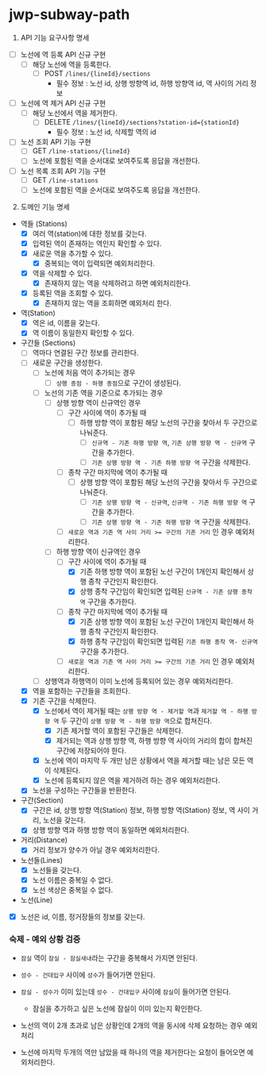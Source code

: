 # jwp-subway-path

1. API 기능 요구사항 명세

- [ ] 노선에 역 등록 API 신규 구현
    - [ ] 해당 노선에 역을 등록한다.
        - [ ] POST `/lines/{lineId}/sections`
            - 필수 정보 : 노선 id, 상행 방향역 id, 하행 방향역 id, 역 사이의 거리 정보
- [ ] 노선에 역 제거 API 신규 구현
    - [ ] 해당 노선에서 역을 제거한다.
        - [ ] DELETE `/lines/{lineId}/sections?station-id={stationId}`
            - 필수 정보 : 노선 id, 삭제할 역의 id
- [ ] 노선 조회 API 기능 구현
    - [ ] GET `/line-stations/{lineId}`
    - [ ] 노선에 포함된 역을 순서대로 보여주도록 응답을 개선한다.
- [ ] 노선 목록 조회 API 기능 구현
    - [ ] GET `/line-stations`
    - [ ] 노선에 포함된 역을 순서대로 보여주도록 응답을 개선한다.

2. 도메인 기능 명세

- 역들 (Stations)
    - [x] 여러 역(station)에 대한 정보를 갖는다.
    - [x] 입력된 역이 존재하는 역인지 확인할 수 있다.
    - [x] 새로운 역을 추가할 수 있다.
        - [x] 중복되는 역이 입력되면 예외처리한다.
    - [x] 역을 삭제할 수 있다.
        - [x] 존재하지 않는 역을 삭제하려고 하면 예외처리한다.
    - [x] 등록된 역을 조회할 수 있다.
        - [x] 존재하지 않는 역을 조회하면 예외처리 한다.

- 역(Station)
    - [x] 역은 id, 이름을 갖는다.
    - [x] 역 이름이 동일한지 확인할 수 있다.

- 구간들 (Sections)
    - [ ] 역마다 연결된 구간 정보를 관리한다.
    - [ ] 새로운 구간을 생성한다.
        - [ ] 노선에 처음 역이 추가되는 경우
            - [ ] `상행 종점 - 하행 종점`으로 구간이 생성된다.
        - [ ] 노선의 기존 역을 기준으로 추가되는 경우
            - [ ] 상행 방향 역이 신규역인 경우
                - [ ] 구간 사이에 역이 추가될 때
                    - [ ] 하행 방향 역이 포함된 해당 노선의 구간을 찾아서 두 구간으로 나눠준다.
                        - [ ] `신규역 - 기존 하행 방향 역`, `기존 상행 방향 역 - 신규역` 구간을 추가한다.
                        - [ ] `기존 상행 방향 역 - 기존 하행 방향 역` 구간을 삭제한다.
                - [ ] 종착 구간 마지막에 역이 추가될 때
                    - [ ] 상행 방향 역이 포함된 해당 노선의 구간을 찾아서 두 구간으로 나눠준다.
                        - [ ] `기존 상행 방향 역 - 신규역`, `신규역 - 기존 하행 방향 역` 구간을 추가한다.
                        - [ ] `기존 상행 방향 역 - 기존 하행 방향 역` 구간을 삭제한다.
                - [ ] `새로운 역과 기존 역 사이 거리 >= 구간의 기존 거리` 인 경우 예외처리한다.
            - [ ] 하행 방향 역이 신규역인 경우
                - [ ] 구간 사이에 역이 추가될 때
                    - [x] 기존 하행 방향 역이 포함된 노선 구간이 1개인지 확인해서 상행 종착 구간인지 확인한다.
                    - [x] 상행 종착 구간임이 확인되면 입력된 `신규역 - 기존 상행 종착 역` 구간을 추가한다.
                - [ ] 종착 구간 마지막에 역이 추가될 때
                    - [x] 기존 상행 방향 역이 포함된 노선 구간이 1개인지 확인해서 하행 종착 구간인지 확인한다.
                    - [x] 하행 종착 구간임이 확인되면 입력된 `기존 하행 종착 역- 신규역` 구간을 추가한다.
                - [ ] `새로운 역과 기존 역 사이 거리 >= 구간의 기존 거리` 인 경우 예외처리한다.
        - [ ] 상행역과 하행역이 이미 노선에 등록되어 있는 경우 예외처리한다.
    - [x] 역을 포함하는 구간들을 조회한다.
    - [X] 기존 구간을 삭제한다.
        - [X] 노선에서 역이 제거될 때는 `상행 방향 역 - 제거할 역`과 `제거할 역 - 하행 방향 역` 두 구간이 `상행 방향 역 - 하행 방향 역`으로 합쳐진다.
            - [X] 기존 제거할 역이 포함된 구간들은 삭제한다.
            - [X] 제거되는 역과 상행 방향 역, 하행 방향 역 사이의 거리의 합이 합쳐진 구간에 저장되어야 한다.
        - [X] 노선에 역이 마지막 두 개만 남은 상황에서 역을 제거할 때는 남은 모든 역이 삭제된다.
        - [X] 노선에 등록되지 않은 역을 제거하려 하는 경우 예외처리한다.
    - [x] 노선을 구성하는 구간들을 반환한다.

- 구간(Section)
    - [x] 구간은 id, 상행 방향 역(Station) 정보, 하행 방향 역(Station) 정보, 역 사이 거리, 노선을 갖는다.
    - [x] 상행 방향 역과 하행 방향 역이 동일하면 예외처리한다.

- 거리(Distance)
    - [x] 거리 정보가 양수가 아닐 경우 예외처리한다.

- 노선들(Lines)
    - [x] 노선들을 갖는다.
    - [x] 노선 이름은 중복일 수 없다.
    - [x] 노선 색상은 중복일 수 없다.

- 노선(Line)
- [x] 노선은 id, 이름, 정거장들의 정보를 갖는다.

### 숙제 - 예외 상황 검증

- `잠실` 역이 `잠실 - 잠실새내`라는 구간을 중복해서 가지면 안된다.
- `성수 - 건대입구` 사이에 `성수`가 들어가면 안된다.
- `잠실 - 성수가` 이미 있는데  `성수 - 건대입구` 사이에 `잠실`이 들어가면 안된다.
    - 잠실을 추가하고 싶은 노선에 잠실이 이미 있는지 확인한다.

- 노선의 역이 2개 초과로 남은 상황인데 2개의 역을 동시에 삭제 요청하는 경우 예외처리
- 노선에 마지막 두개의 역만 남았을 때 하나의 역을 제거한다는 요청이 들어오면 예외처리한다.
